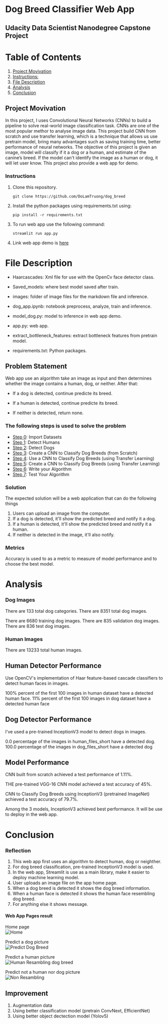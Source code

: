 # Dog Breed Classifier Web App

## Udacity Data Scientist Nanodegree Capstone Project

# Table of Contents

1. [Project Movivation](#project_movivation)
2. [Instructions:](#instructions)
3. [File Description](#file-desc)
4. [Analysis](#analysis)
5. [Conclusion](#conclusion)

## Project Movivation

In this project, I uses Convolutional Neural Networks (CNNs) to build a pipeline to solve real-world image classification task. CNNs are one of the most popular methor to analyse image data. This project build CNN from scratch and use transfer learning, which is a technique that allows us use pretrain model, bring many advantages such as saving training time, better performance of neural networks. The objective of this project is given an image, model will classify if it a dog or a human, and estimate of the canine’s breed. If the model can't identify the image as a human or dog, it will let user know. This project also provide a web app for demo.

### Instructions

1. Clone this repository.

    ```
    git clone https://github.com/DoLamTruong/dog_breed
    ```

2. Install the python packages using requirements.txt using:

    ```
    pip install -r requirements.txt
    ```

3. To run web app use the following command:

    ```
    streamlit run app.py
    ```

4. Link web app demo is [here](https://dolamtruong-dog-breed-app-ew8pjm.streamlitapp.com/)

# File Description

* Haarcascades: Xml file for use with the OpenCv face detector class.

* Saved_models: where best model saved after train.


* images: folder of image files for the markdown file and inference.

* dog_app.ipynb: notebook preprocess, analyze, train and inference.

* model_dog.py: model to inference in web app demo.

* app.py: web app.

* extract_bottleneck_features: extract bottleneck features from pretrain model.

* requirements.txt: Python packages.

## Problem Statement

Web app use an algorithm take an image as input and then determines whether the image contains a human, dog, or neither. After that:

* If a dog is detected, continue predicte its breed.  

* If a human is detected, continue predicte its breed.  

* If neither is detected, return none.  

### The following steps is used to solve the problem

* [Step 0](#step0): Import Datasets
* [Step 1](#step1): Detect Humans
* [Step 2](#step2): Detect Dogs
* [Step 3](#step3): Create a CNN to Classify Dog Breeds (from Scratch)
* [Step 4](#step4): Use a CNN to Classify Dog Breeds (using Transfer Learning)
* [Step 5](#step5): Create a CNN to Classify Dog Breeds (using Transfer Learning)
* [Step 6](#step6): Write your Algorithm
* [Step 7](#step7): Test Your Algorithm

### Solution

The expected solution will be a web application that can do the following things

1. Users can upload an image from the computer.
2. If a dog is detected, it'll show the predicted breed and notify it a dog.
3. If a human is detected, it'll show the predicted breed and notify it a human.
4. If neither is detected in the image, it'll also notify.

### Metrics

Accuracy is used to as a metric to measure of model performance and to choose the best model.

# Analysis

### Dog Images

There are 133 total dog categories.
There are 8351 total dog images.

There are 6680 training dog images.
There are 835 validation dog images.
There are 836 test dog images.

### Human Images

There are 13233 total human images.

## Human Detector Performance

Use OpenCV's implementation of Haar feature-based cascade classifiers to detect human faces in images.

100% percent of the first 100 images in human dataset have a detected human face. 11% percent of the first 100 images in dog dataset have a detected human face

## Dog Detector Performance

I've used a pre-trained InceptionV3 model to detect dogs in images.

0.0 percentage of the images in human_files_short have a detected dog. 100.0 percentage of the images in dog_files_short have a detected dog

## Model Performance

CNN built from scratch achieved a test performance of 1.11%.

THE pre-trained VGG-16 CNN model achieved a test accuracy of 45%.

CNN to Classify Dog Breeds using InceptionV3 (pretrained ImageNet) achieved a test accuracy of 79.7%.


Among the 3 models, InceptionV3 achieved best performance. It will be use to deploy in the web app.

# Conclusion

### Reflection  

1. This web app first uses an algorithm to detect human, dog or neighther. 
2. For dog breed classification, pre-trained InceptionV3 model is used.
3. In the web app, Streamlit is use as a main library, make it easier to deploy machine learning model.
4. User uploads an image file on the app home page.
5. When a dog breed is detected it shows the dog breed information.
6. When a human face is detected it shows the human face resembling dog breed.
7. For anything else it shows message.

#### Web App Pages result

Home page  
![Home](images/mock_app.png)

Predict a dog picture  
![Predict Dog Breed](images/predict_dog.png)

Predict a human picture  
![Human Resambling dog breed](images/predict_human.png)

Predict not a human nor dog picture  
![Non Resambling](images/predict_none.png)

## Improvement

1. Augmentation data
2. Using better classification model (pretrain ConvNext, EfficientNet)
3. Using better object dectection model (Yolov5)
